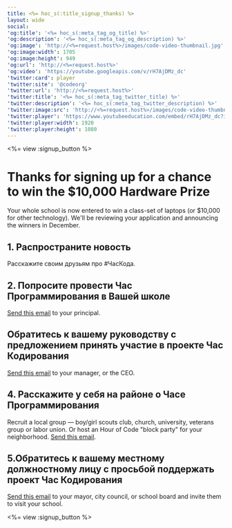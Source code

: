 ```yaml
---
title: <%= hoc_s(:title_signup_thanks) %>
layout: wide
social:
'og:title': '<%= hoc_s(:meta_tag_og_title) %>'
'og:description': '<%= hoc_s(:meta_tag_og_description) %>'
'og:image': 'http://<%=request.host%>/images/code-video-thumbnail.jpg'
'og:image:width': 1705
'og:image:height': 949
'og:url': 'http://<%=request.host%>'
'og:video': 'https://youtube.googleapis.com/v/rH7AjDMz_dc'
'twitter:card': player
'twitter:site': '@codeorg'
'twitter:url': 'http://<%=request.host%>'
'twitter:title': '<%= hoc_s(:meta_tag_twitter_title) %>'
'twitter:description': '<%= hoc_s(:meta_tag_twitter_description) %>'
'twitter:image:src': 'http://<%=request.host%>/images/code-video-thumbnail.jpg'
'twitter:player': 'https://www.youtubeeducation.com/embed/rH7AjDMz_dc?iv_load_policy=3&rel=0&autohide=1&showinfo=0'
'twitter:player:width': 1920
'twitter:player:height': 1080
---
```


<%= view :signup_button %>

# Thanks for signing up for a chance to win the $10,000 Hardware Prize

Your whole school is now entered to win a class-set of laptops (or $10,000 for other technology). We'll be reviewing your application and announcing the winners in December.

## 1. Распространите новость

Расскажите своим друзьям про #ЧасКода.

## 2. Попросите провести Час Программирования в Вашей школе

[Send this email](<%= resolve_url('/resources#email') %>) to your principal.

## Обратитесь к вашему руководству с предложением принять участие в проекте Час Кодирования

[Send this email](<%= resolve_url('/resources#email') %>) to your manager, or the CEO.

## 4. Расскажите у себя на районе о Часе Программирования

Recruit a local group — boy/girl scouts club, church, university, veterans group or labor union. Or host an Hour of Code "block party" for your neighborhood. [Send this email](<%= resolve_url('/resources#email') %>).

## 5.Обратитесь к вашему местному должностному лицу c просьбой поддержать проект Час Кодирования

[Send this email](<%= resolve_url('/resources#politicians') %>) to your mayor, city council, or school board and invite them to visit your school.

<%= view :signup_button %>